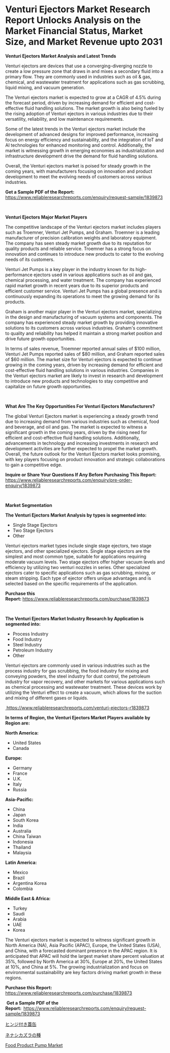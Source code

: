 <p><h1>Venturi Ejectors Market Research Report Unlocks Analysis on the Market Financial Status, Market Size, and Market Revenue upto 2031</h1></p><p><strong>Venturi Ejectors Market Analysis and Latest Trends</strong></p>
<p><p>Venturi ejectors are devices that use a converging-diverging nozzle to create a low pressure zone that draws in and mixes a secondary fluid into a primary flow. They are commonly used in industries such as oil & gas, chemical, and wastewater treatment for applications such as gas scrubbing, liquid mixing, and vacuum generation.</p><p>The Venturi ejectors market is expected to grow at a CAGR of 4.5% during the forecast period, driven by increasing demand for efficient and cost-effective fluid handling solutions. The market growth is also being fueled by the rising adoption of Venturi ejectors in various industries due to their versatility, reliability, and low maintenance requirements.</p><p>Some of the latest trends in the Venturi ejectors market include the development of advanced designs for improved performance, increasing focus on energy efficiency and sustainability, and the integration of IoT and AI technologies for enhanced monitoring and control. Additionally, the market is witnessing growth in emerging economies as industrialization and infrastructure development drive the demand for fluid handling solutions.</p><p>Overall, the Venturi ejectors market is poised for steady growth in the coming years, with manufacturers focusing on innovation and product development to meet the evolving needs of customers across various industries.</p></p>
<p><strong>Get a Sample PDF of the Report:&nbsp;</strong> <a href="https://www.reliableresearchreports.com/enquiry/request-sample/1839873">https://www.reliableresearchreports.com/enquiry/request-sample/1839873</a></p>
<p>&nbsp;</p>
<p><strong>Venturi Ejectors Major Market Players</strong></p>
<p><p>The competitive landscape of the Venturi ejectors market includes players such as Troemner, Venturi Jet Pumps, and Graham. Troemner is a leading manufacturer of precision calibration weights and laboratory equipment. The company has seen steady market growth due to its reputation for quality products and reliable service. Troemner has a strong focus on innovation and continues to introduce new products to cater to the evolving needs of its customers.</p><p>Venturi Jet Pumps is a key player in the industry known for its high-performance ejectors used in various applications such as oil and gas, chemical processing, and water treatment. The company has experienced rapid market growth in recent years due to its superior products and efficient customer service. Venturi Jet Pumps has a global presence and is continuously expanding its operations to meet the growing demand for its products.</p><p>Graham is another major player in the Venturi ejectors market, specializing in the design and manufacturing of vacuum systems and components. The company has experienced steady market growth by providing innovative solutions to its customers across various industries. Graham's commitment to quality and reliability has helped it maintain a strong market position and drive future growth opportunities.</p><p>In terms of sales revenue, Troemner reported annual sales of $100 million, Venturi Jet Pumps reported sales of $80 million, and Graham reported sales of $60 million. The market size for Venturi ejectors is expected to continue growing in the coming years, driven by increasing demand for efficient and cost-effective fluid handling solutions in various industries. Companies in the Venturi ejectors market are likely to invest in research and development to introduce new products and technologies to stay competitive and capitalize on future growth opportunities.</p></p>
<p>&nbsp;</p>
<p><strong>What Are The Key Opportunities For Venturi Ejectors Manufacturers?</strong></p>
<p><p>The global Venturi Ejectors market is experiencing a steady growth trend due to increasing demand from various industries such as chemical, food and beverage, and oil and gas. The market is expected to witness a significant growth in the coming years, driven by the rising need for efficient and cost-effective fluid handling solutions. Additionally, advancements in technology and increasing investments in research and development activities are further expected to propel the market growth. Overall, the future outlook for the Venturi Ejectors market looks promising, with key players focusing on product innovation and strategic collaborations to gain a competitive edge.</p></p>
<p><strong>Inquire or Share Your Questions If Any Before Purchasing This Report:</strong> <a href="https://www.reliableresearchreports.com/enquiry/pre-order-enquiry/1839873">https://www.reliableresearchreports.com/enquiry/pre-order-enquiry/1839873</a></p>
<p>&nbsp;</p>
<p><strong>Market Segmentation</strong></p>
<p><strong>The Venturi Ejectors Market Analysis by types is segmented into:</strong></p>
<p><ul><li>Single Stage Ejectors</li><li>Two Stage Ejectors</li><li>Other</li></ul></p>
<p><p>Venturi ejectors market types include single stage ejectors, two stage ejectors, and other specialized ejectors. Single stage ejectors are the simplest and most common type, suitable for applications requiring moderate vacuum levels. Two stage ejectors offer higher vacuum levels and efficiency by utilizing two venturi nozzles in series. Other specialized ejectors cater to specific applications such as gas scrubbing, mixing, or steam stripping. Each type of ejector offers unique advantages and is selected based on the specific requirements of the application.</p></p>
<p><strong>Purchase this Report:&nbsp;</strong><a href="https://www.reliableresearchreports.com/purchase/1839873">https://www.reliableresearchreports.com/purchase/1839873</a></p>
<p>&nbsp;</p>
<p><strong>The Venturi Ejectors Market Industry Research by Application is segmented into:</strong></p>
<p><ul><li>Process Industry</li><li>Food Industry</li><li>Steel Industry</li><li>Petroleum Industry</li><li>Other</li></ul></p>
<p><p>Venturi ejectors are commonly used in various industries such as the process industry for gas scrubbing, the food industry for mixing and conveying powders, the steel industry for dust control, the petroleum industry for vapor recovery, and other markets for various applications such as chemical processing and wastewater treatment. These devices work by utilizing the Venturi effect to create a vacuum, which allows for the suction and mixing of different gases or liquids.</p></p>
<p><a href="https://www.reliableresearchreports.com/venturi-ejectors-r1839873">&nbsp;https://www.reliableresearchreports.com/venturi-ejectors-r1839873</a></p>
<p><strong>In terms of Region, the Venturi Ejectors Market Players available by Region are:</strong></p>
<p>
    <p> <strong> North America: </strong>
        <ul>
            <li>United States</li>
            <li>Canada</li>
        </ul>
        </p> 
    <p> <strong> Europe: </strong>
        <ul>
            <li>Germany</li>
            <li>France</li>
            <li>U.K.</li>
            <li>Italy</li>
            <li>Russia</li>
        </ul>
        </p> 
    <p> <strong> Asia-Pacific: </strong>
        <ul>
            <li>China</li>
            <li>Japan</li>
            <li>South Korea</li>
            <li>India</li>
            <li>Australia</li>
            <li>China Taiwan</li>
            <li>Indonesia</li>
            <li>Thailand</li>
            <li>Malaysia</li>
        </ul>
        </p> 
    <p> <strong> Latin America: </strong>
        <ul>
            <li>Mexico</li>
            <li>Brazil</li>
            <li>Argentina Korea</li>
            <li>Colombia</li>
        </ul>
        </p> 
    <p> <strong> Middle East & Africa: </strong>
        <ul>
            <li>Turkey</li>
            <li>Saudi</li>
            <li>Arabia</li>
            <li>UAE</li>
            <li>Korea</li>
        </ul>
    </p>
    </p>
<p><p>The Venturi ejectors market is expected to witness significant growth in North America (NA), Asia Pacific (APAC), Europe, the United States (USA), and China, with a forecasted dominant presence in the APAC region. It is anticipated that APAC will hold the largest market share percent valuation at 35%, followed by North America at 30%, Europe at 20%, the United States at 10%, and China at 5%. The growing industrialization and focus on environmental sustainability are key factors driving market growth in these regions.</p></p>
<p><strong>Purchase this Report: </strong><a href="https://www.reliableresearchreports.com/purchase/1839873">https://www.reliableresearchreports.com/purchase/1839873</a></p>
<p>&nbsp;<strong>Get a Sample PDF of the Report:&nbsp;&nbsp;</strong><a href="https://www.reliableresearchreports.com/enquiry/request-sample/1839873">https://www.reliableresearchreports.com/enquiry/request-sample/1839873</a></p>
<p><strong></strong></p>
<p><p><a href="https://github.com/marbadji/Market-Research-Report-List-1/blob/main/464808431814.md">ヒンジ付き蓋缶</a></p><p><a href="https://github.com/KaydenJohns1964/Market-Research-Report-List-1/blob/main/693668931815.md">ネナシカズラの種</a></p><p><a href="https://github.com/mancsybtousav/Market-Research-Report-List-2/blob/main/food-product-pump-market.md">Food Product Pump Market</a></p></p>